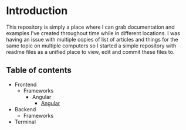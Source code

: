 # Introduction

This repository is simply a place where I can grab documentation and examples I've created throughout time while in different locations. I was having an issue with multiple copies of list of articles and things for the same topic on multiple computers so I started a simple repository with readme files as a unified place to view, edit and commit these files to.

## Table of contents
- Frontend
	- Frameworks
		- Angular
			- [Angular](angular.md)
- Backend
	- Frameworks
- Terminal
